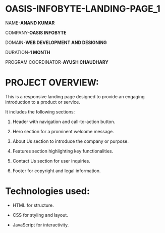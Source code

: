 # OASIS-INFOBYTE-LANDING-PAGE_1
NAME-**ANAND KUMAR**

COMPANY-**OASIS INFOBYTE**

DOMAIN-**WEB DEVELOPMENT AND DESIGNING**

DURATION-**1 MONTH**

PROGRAM COORDINATOR-**AYUSH CHAUDHARY**


# PROJECT OVERVIEW:

This is a responsive landing page designed to provide an engaging introduction to a product or service. 


It includes the following sections:


1. Header with navigation and call-to-action button.

2. Hero section for a prominent welcome message.

3. About Us section to introduce the company or purpose.

4. Features section highlighting key functionalities.

5. Contact Us section for user inquiries.

6. Footer for copyright and legal information.
# Technologies used:

- HTML for structure.

- CSS for styling and layout.

- JavaScript for interactivity.
